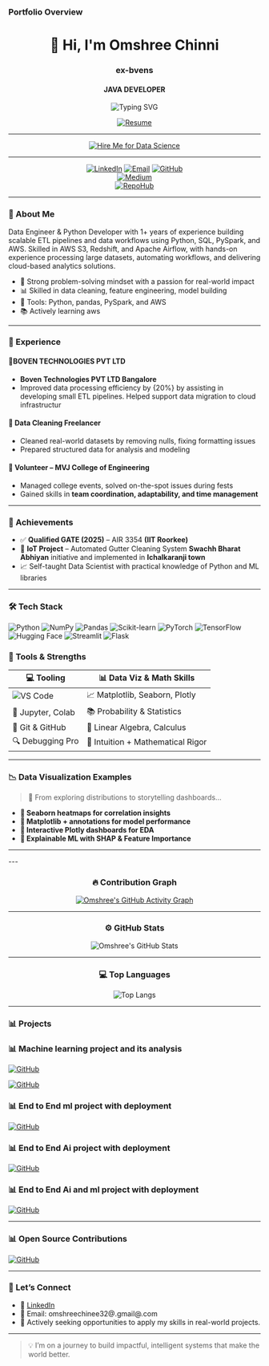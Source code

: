 ###  Portfolio Overview
<div align="center">

 #   👋 Hi, I'm Omshree Chinni
###  ex-bvens

####  JAVA DEVELOPER

   ![Typing SVG](https://readme-typing-svg.demolab.com?font=Orbitron&size=28&duration=3000&pause=500&center=true&vCenter=true&width=500&lines=JAVA_DEVELOPER;Always+Learning+and+Building)

[![Resume](https://img.shields.io/badge/-My_Resume🔥-FF5733?style=for-the-badge&logo=firefox)](https://app.enhancv.com/share/1bf8adac/?utm_medium=growth&utm_campaign=share-resume&utm_source=dynamic)


---
[![Hire Me for Data Science](https://img.shields.io/badge/Hire%20Me-JAVA%DEVELOPER-0A66C2?style=flat-square&logo=databricks)](mailto:omshreechinni@gmail.com)


---

[![LinkedIn](https://img.shields.io/badge/-LinkedIn-0077B5?style=for-the-badge&logo=linkedin)](https://linkedin.com/in/omshree-chinni-a4a48a249)
[![Email](https://img.shields.io/badge/-Email-blue?style=for-the-badge&logo=gmail)](mailto:your.email@example.com)
[![GitHub](https://img.shields.io/badge/-GitHub-181717?style=for-the-badge&logo=github&logoColor=white)](https://github.com/omshree-chinni)  
[![Medium](https://img.shields.io/badge/-Medium-000000?style=for-the-badge&logo=medium&logoColor=white)](https://medium.com/@your-medium-username)  
[![RepoHub](https://img.shields.io/badge/-RepoHub-blueviolet?style=for-the-badge&logo=codeforces&logoColor=white)](https://your-repohub-link.com)  


</div>


---

### 🌟 About Me

Data Engineer & Python Developer with 1+ years of experience building scalable ETL pipelines and data workflows using Python, SQL, PySpark, and AWS. Skilled in AWS S3, Redshift, and Apache Airflow, with hands-on experience processing large datasets, automating workflows, and delivering cloud-based analytics solutions.

- 🧠 Strong problem-solving mindset with a passion for real-world impact  
- 📊 Skilled in data cleaning, feature engineering, model building  
- 🔧 Tools: Python, pandas, PySpark, and AWS  
- 📚 Actively learning aws

---

### 💼 Experience

#### 🧪BOVEN TECHNOLOGIES PVT LTD
-  **Boven Technologies PVT LTD Bangalore**
- Improved data processing efficiency by {20%} by assisting in developing small ETL pipelines.
Helped support data migration to cloud infrastructur

#### 🧹 Data Cleaning Freelancer 
- Cleaned real-world datasets by removing nulls, fixing formatting issues
- Prepared structured data for analysis and modeling

#### 🏫 Volunteer – MVJ College of Engineering
- Managed college events, solved on-the-spot issues during fests
- Gained skills in **team coordination, adaptability, and time management**

---

### 🏅 Achievements

- ✅ **Qualified GATE (2025)** – AIR 3354 **(IIT Roorkee)**
- 🌱 **IoT Project** – Automated Gutter Cleaning System **Swachh Bharat Abhiyan** initiative and implemented in **Ichalkaranji town** 
- 📈 Self-taught Data Scientist with practical knowledge of Python and ML libraries

---

### 🛠️ Tech Stack


![Python](https://img.shields.io/badge/Python-3776AB?style=flat&logo=python&logoColor=white)
![NumPy](https://img.shields.io/badge/NumPy-013243?style=flat&logo=numpy)
![Pandas](https://img.shields.io/badge/Pandas-150458?style=flat&logo=pandas)
![Scikit-learn](https://img.shields.io/badge/Scikit--Learn-F7931E?style=flat&logo=scikit-learn)
![PyTorch](https://img.shields.io/badge/PyTorch-EE4C2C?style=flat&logo=pytorch)
![TensorFlow](https://img.shields.io/badge/TensorFlow-FF6F00?style=flat&logo=tensorflow)
![Hugging Face](https://img.shields.io/badge/HuggingFace-yellow?style=flat&logo=huggingface)
![Streamlit](https://img.shields.io/badge/Streamlit-FF4B4B?style=flat&logo=streamlit)
![Flask](https://img.shields.io/badge/Flask-black?style=flat&logo=flask)

### 🧠 Tools & Strengths

| 💻 Tooling        | 📊 Data Viz & Math Skills     |
|------------------|-------------------------------|
| ![VS Code](https://img.shields.io/badge/VS_Code-007ACC?style=flat&logo=visual-studio-code&logoColor=white) | 📈 Matplotlib, Seaborn, Plotly |
| 🧪 Jupyter, Colab | 📚 Probability & Statistics   |
| 🧰 Git & GitHub   | 🧮 Linear Algebra, Calculus   |
| 🔍 Debugging Pro  | 🧠 Intuition + Mathematical Rigor |

---

### 📉 Data Visualization Examples

> 🧪 From exploring distributions to storytelling dashboards...

- **📍 Seaborn heatmaps for correlation insights**
- **📍 Matplotlib + annotations for model performance**
- **📍 Interactive Plotly dashboards for EDA**
- **📍 Explainable ML with SHAP & Feature Importance**
  
---

<div align="center">
 


</div>
---

<div align="center">

### 🔥 Contribution Graph  
[![Omshree's GitHub Activity Graph](https://github-readme-activity-graph.vercel.app/graph?username=omshree3&theme=react-dark)](https://github.com/omshree-chinni)

---

### ⚙️ GitHub Stats  
![Omshree's GitHub Stats](https://github-readme-stats.vercel.app/api?username=omshree3&show_icons=true&theme=radical&hide=contribs,prs)

---

### 💻 Top Languages  
![Top Langs](https://github-readme-stats.vercel.app/api/top-langs/?username=omshree3&layout=compact&theme=radical)

</div>




---
### 📊 Projects

### 📊 Machine learning project and its analysis

[![GitHub](https://img.shields.io/badge/-Churn_Classification_Project-181717?style=for-the-badge&logo=github)](https://github.com/Omshree3/Ann-classification-churn-with-deployment)

[![GitHub](https://img.shields.io/badge/-Phone_Economics-181717?style=for-the-badge&logo=github)](https://github.com/Omshree3/dual-ml-smartphone-price-prediction)

### 📊 End to End ml project with deployment

[![GitHub](https://img.shields.io/badge/-Student_Performance_App-181717?style=for-the-badge&logo=github)](https://github.com/Omshree3/end-to-end-ml-project-deployed)


### 📊 End to End Ai project with deployment

[![GitHub](https://img.shields.io/badge/-text_summerize_using_nlp-181717?style=for-the-badge&logo=github)](https://github.com/Omshree3/Smart_Summerizer)


### 📊 End to End Ai and ml project with deployment

[![GitHub](https://img.shields.io/badge/-Smart_Summarize-181717?style=for-the-badge&logo=github)](https://github.com/Omshree3/Smart_Summerizer)

---
### 📊 Open Source Contributions

[![GitHub](https://img.shields.io/badge/-IntelliSense_not_working_in_Python_after_August_2025_VS_Code_update-181717?style=for-the-badge&logo=github)](https://github.com/issues/created?issue=microsoft%7Cpylance-release%7C7481)



---

### 🔗 Let’s Connect

- 🔗 [LinkedIn](https://linkedin.com/in/omshree-chinni-a4a48a249)
- 📧 Email: omshreechinee32@.gmail@.com
- 💬 Actively seeking opportunities to apply my skills in real-world projects.

---

> 💡 I’m on a journey to build impactful, intelligent systems that make the world better.

